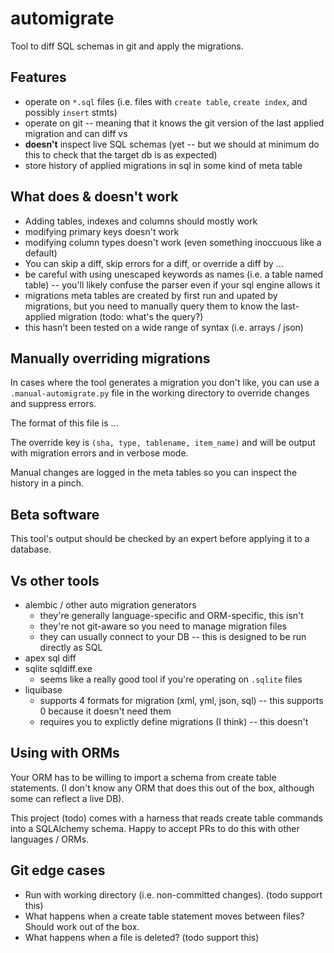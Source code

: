 # automigrate

Tool to diff SQL schemas in git and apply the migrations.

## Features

* operate on `*.sql` files (i.e. files with `create table`, `create index`, and possibly `insert` stmts) 
* operate on git -- meaning that it knows the git version of the last applied migration and can diff vs 
* **doesn't** inspect live SQL schemas (yet -- but we should at minimum do this to check that the target db is as expected)
* store history of applied migrations in sql in some kind of meta table

## What does & doesn't work

* Adding tables, indexes and columns should mostly work
* modifying primary keys doesn't work
* modifying column types doesn't work (even something inoccuous like a default)
* You can skip a diff, skip errors for a diff, or override a diff by ...
* be careful with using unescaped keywords as names (i.e. a table named table) -- you'll likely confuse the parser even if your sql engine allows it
* migrations meta tables are created by first run and upated by migrations, but you need to manually query them to know the last-applied migration (todo: what's the query?)
* this hasn't been tested on a wide range of syntax (i.e. arrays / json)

## Manually overriding migrations

In cases where the tool generates a migration you don't like, you can use a `.manual-automigrate.py` file in the working directory to override changes and suppress errors.

The format of this file is ...

The override key is `(sha, type, tablename, item_name)` and will be output with migration errors and in verbose mode.

Manual changes are logged in the meta tables so you can inspect the history in a pinch.

## Beta software

This tool's output should be checked by an expert before applying it to a database.

## Vs other tools

* alembic / other auto migration generators
	- they're generally language-specific and ORM-specific, this isn't
	- they're not git-aware so you need to manage migration files
	- they can usually connect to your DB -- this is designed to be run directly as SQL
* apex sql diff
* sqlite sqldiff.exe
	- seems like a really good tool if you're operating on `.sqlite` files
* liquibase
	- supports 4 formats for migration (xml, yml, json, sql) -- this supports 0 because it doesn't need them
	- requires you to explictly define migrations (I think) -- this doesn't

## Using with ORMs

Your ORM has to be willing to import a schema from create table statements. (I don't know any ORM that does this out of the box, although some can reflect a live DB).

This project (todo) comes with a harness that reads create table commands into a SQLAlchemy schema. Happy to accept PRs to do this with other languages / ORMs.

## Git edge cases

* Run with working directory (i.e. non-committed changes). (todo support this)
* What happens when a create table statement moves between files? Should work out of the box.
* What happens when a file is deleted? (todo support this)
